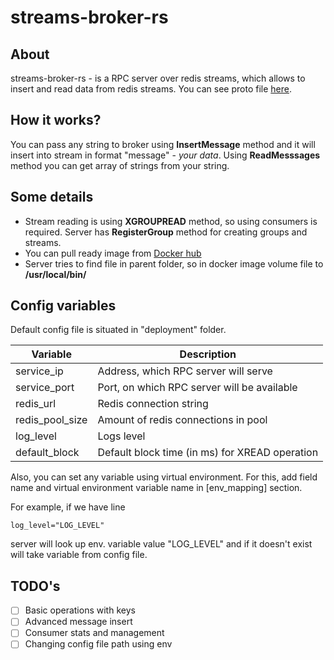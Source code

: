 # streams-broker-rs
## About
streams-broker-rs - is a RPC server over redis streams, which allows to insert and read data from redis streams. You can see proto file [here](proto/broker.proto).
## How it works?
You can pass any string to broker using __InsertMessage__ method and it will insert into stream in format "message" - *your data*. Using __ReadMesssages__ method you can get array of strings from your string.
## Some details
- Stream reading is using __XGROUPREAD__ method, so using consumers is required. Server has __RegisterGroup__ method for creating groups and streams.
- You can pull ready image from [Docker hub](https://hub.docker.com/r/mrtstg/streams-broker-rs)
- Server tries to find file in parent folder, so in docker image volume file to __/usr/local/bin/__
## Config variables
Default config file is situated in "deployment" folder.

| Variable | Description |
| ---------|------------ |
| service_ip | Address, which RPC server will serve |
| service_port | Port, on which RPC server will be available |
| redis_url | Redis connection string |
| redis_pool_size | Amount of redis connections in pool |
| log_level | Logs level |
| default_block | Default block time (in ms) for XREAD operation |

Also, you can set any variable using virtual environment. For this, add field name and virtual environment variable name in [env_mapping] section.

For example, if we have line
```
log_level="LOG_LEVEL"
```
server will look up env. variable value "LOG_LEVEL" and if it doesn't exist will take variable from config file.
## TODO's
- [ ] Basic operations with keys
- [ ] Advanced message insert
- [ ] Consumer stats and management
- [ ] Changing config file path using env
